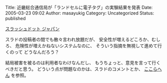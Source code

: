 Title: 近畿総合通信局が「ランドセルに電子タグ」の実験結果を発表
Date: 2005-03-23 09:02
Author: masayukig
Category: Uncategorized
Status: published

[スラッシュドット
ジャパン](http://slashdot.jp/article.pl?sid=05/03/18/0620218&topic=57)

スラドの投稿者の間でも散々言われ放題だが、
安全性が増えるどころか、むしろ、
危険性が増えかねないシステムなのに、
そういう指摘を無視して進めて行くのって
どうなんだろう？

結局被害を被るのは利用者なわけなんだし、
もうちょっと、意見を言って行くべきだと思う。
どういう点が問題なのかは、スラドのコメントとか、
[ここらへん](http://takagi-hiromitsu.jp/diary/)
を参照。
